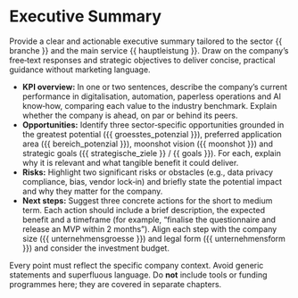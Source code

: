 # Executive Summary

Provide a clear and actionable executive summary tailored to the sector {{ branche }} and the main service {{ hauptleistung }}. Draw on the company’s free‑text responses and strategic objectives to deliver concise, practical guidance without marketing language.

* **KPI overview:** In one or two sentences, describe the company’s current performance in digitalisation, automation, paperless operations and AI know‑how, comparing each value to the industry benchmark. Explain whether the company is ahead, on par or behind its peers.
* **Opportunities:** Identify three sector‑specific opportunities grounded in the greatest potential ({{ groesstes_potenzial }}), preferred application area ({{ bereich_potenzial }}), moonshot vision ({{ moonshot }}) and strategic goals ({{ strategische_ziele }} / {{ goals }}). For each, explain why it is relevant and what tangible benefit it could deliver.
* **Risks:** Highlight two significant risks or obstacles (e.g., data privacy compliance, bias, vendor lock‑in) and briefly state the potential impact and why they matter for the company.
* **Next steps:** Suggest three concrete actions for the short to medium term. Each action should include a brief description, the expected benefit and a timeframe (for example, “finalise the questionnaire and release an MVP within 2 months”). Align each step with the company size ({{ unternehmensgroesse }}) and legal form ({{ unternehmensform }}) and consider the investment budget.

Every point must reflect the specific company context. Avoid generic statements and superfluous language. Do **not** include tools or funding programmes here; they are covered in separate chapters.